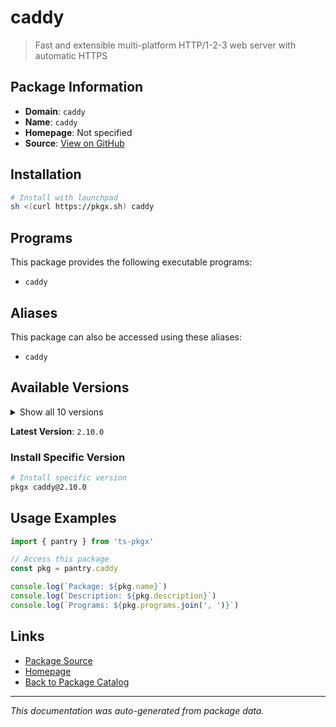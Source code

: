 # caddy

> Fast and extensible multi-platform HTTP/1-2-3 web server with automatic HTTPS

## Package Information

- **Domain**: `caddy`
- **Name**: `caddy`
- **Homepage**: Not specified
- **Source**: [View on GitHub](https://github.com/pkgxdev/pantry/tree/main/projects/caddyserver.com/package.yml)

## Installation

```bash
# Install with launchpad
sh <(curl https://pkgx.sh) caddy
```

## Programs

This package provides the following executable programs:

- `caddy`

## Aliases

This package can also be accessed using these aliases:

- `caddy`

## Available Versions

<details>
<summary>Show all 10 versions</summary>

- `2.10.0`, `2.9.1`, `2.9.0`, `2.8.4`, `2.8.2`
- `2.8.1`, `2.8.0`, `2.7.6`, `2.7.5`, `2.7.4`

</details>

**Latest Version**: `2.10.0`

### Install Specific Version

```bash
# Install specific version
pkgx caddy@2.10.0
```

## Usage Examples

```typescript
import { pantry } from 'ts-pkgx'

// Access this package
const pkg = pantry.caddy

console.log(`Package: ${pkg.name}`)
console.log(`Description: ${pkg.description}`)
console.log(`Programs: ${pkg.programs.join(', ')}`)
```

## Links

- [Package Source](https://github.com/pkgxdev/pantry/tree/main/projects/caddyserver.com/package.yml)
- [Homepage](#)
- [Back to Package Catalog](../package-catalog.md)

---

*This documentation was auto-generated from package data.*
